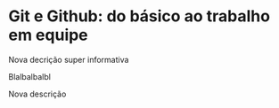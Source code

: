 # Git e Github: do básico ao trabalho em equipe

Nova decrição super informativa

Blalbalbalbl

Nova descrição
